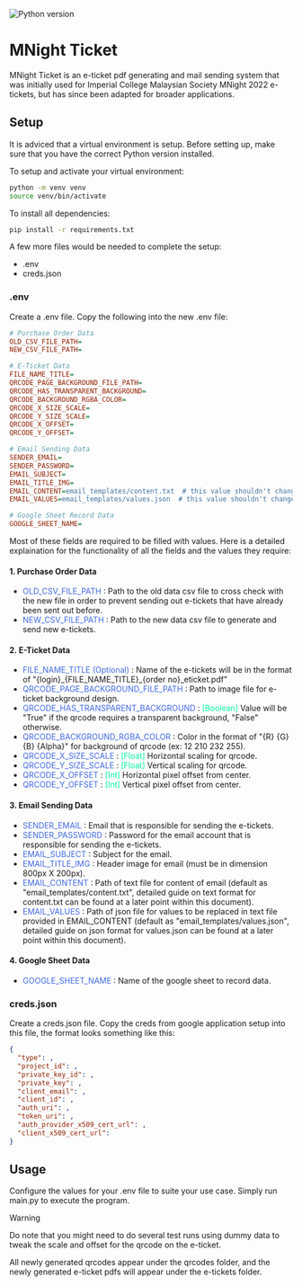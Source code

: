 ![Python version](https://img.shields.io/badge/python-3.11-blue)

# MNight Ticket

MNight Ticket is an e-ticket pdf generating and mail sending system that was initially used for Imperial College Malaysian Society MNight 2022 e-tickets, but has since been adapted for broader applications.

## Setup

It is adviced that a virtual environment is setup. Before setting up, make sure that you have the correct Python version installed.

To setup and activate your virtual environment:

```bash
python -m venv venv
source venv/bin/activate 
```

To install all dependencies:

```bash
pip install -r requirements.txt
```

A few more files would be needed to complete the setup:
- .env
- creds.json

### .env
Create a .env file. Copy the following into the new .env file:

```ini
# Purchase Order Data
OLD_CSV_FILE_PATH=
NEW_CSV_FILE_PATH=

# E-Ticket Data
FILE_NAME_TITLE=
QRCODE_PAGE_BACKGROUND_FILE_PATH=
QRCODE_HAS_TRANSPARENT_BACKGROUND=
QRCODE_BACKGROUND_RGBA_COLOR=
QRCODE_X_SIZE_SCALE=
QRCODE_Y_SIZE_SCALE=
QRCODE_X_OFFSET=
QRCODE_Y_OFFSET=

# Email Sending Data
SENDER_EMAIL=
SENDER_PASSWORD=
EMAIL_SUBJECT=
EMAIL_TITLE_IMG=
EMAIL_CONTENT=email_templates/content.txt  # this value shouldn't change, just change the text in content.txt
EMAIL_VALUES=email_templates/values.json  # this value shouldn't change, just change the data in values.json

# Google Sheet Record Data
GOOGLE_SHEET_NAME=
```

Most of these fields are required to be filled with values. Here is a detailed explaination for the functionality of all the fields and the values they require:

#### 1. Purchase Order Data
- <span style="color:#4169E1"> OLD_CSV_FILE_PATH </span>: Path to the old data csv file to cross check with the new file in order to prevent sending out e-tickets that have already been sent out before.
- <span style="color:#4169E1"> NEW_CSV_FILE_PATH </span>: Path to the new data csv file to generate and send new e-tickets.

#### 2. E-Ticket Data
- <span style="color:#4169E1"> FILE_NAME_TITLE (Optional) </span>: Name of the e-tickets will be in the format of "{login}_{FILE_NAME_TITLE}\_{order no}_eticket.pdf"
- <span style="color:#4169E1"> QRCODE_PAGE_BACKGROUND_FILE_PATH </span>: Path to image file for e-ticket background design.
- <span style="color:#4169E1"> QRCODE_HAS_TRANSPARENT_BACKGROUND </span>: <span style="color:	#00FA9A">[Boolean]</span> Value will be "True" if the qrcode requires a transparent background, "False" otherwise.
- <span style="color:#4169E1"> QRCODE_BACKGROUND_RGBA_COLOR </span>: Color in the format of "{R} {G} {B} {Alpha}" for background of qrcode (ex: 12 210 232 255).
- <span style="color:#4169E1"> QRCODE_X_SIZE_SCALE </span>: <span style="color:	#00FA9A">[Float]</span> Horizontal scaling for qrcode.
- <span style="color:#4169E1"> QRCODE_Y_SIZE_SCALE </span>: <span style="color:	#00FA9A">[Float]</span> Vertical scaling for qrcode.
- <span style="color:#4169E1"> QRCODE_X_OFFSET </span>: <span style="color:	#00FA9A">[Int]</span> Horizontal pixel offset from center.
- <span style="color:#4169E1"> QRCODE_Y_OFFSET </span>: <span style="color:	#00FA9A">[Int]</span> Vertical pixel offset from center.

#### 3. Email Sending Data
- <span style="color:#4169E1"> SENDER_EMAIL </span>: Email that is responsible for sending the e-tickets.
- <span style="color:#4169E1"> SENDER_PASSWORD </span>: Password for the email account that is responsible for sending the e-tickets.
- <span style="color:#4169E1"> EMAIL_SUBJECT </span>: Subject for the email.
- <span style="color:#4169E1"> EMAIL_TITLE_IMG </span>: Header image for email (must be in dimension 800px X 200px).
- <span style="color:#4169E1"> EMAIL_CONTENT </span>: Path of text file for content of email (default as "email_templates/content.txt", detailed guide on text format for content.txt can be found at a later point within this document).
- <span style="color:#4169E1"> EMAIL_VALUES </span>: Path of json file for values to be replaced in text file provided in EMAIL_CONTENT (default as "email_templates/values.json", detailed guide on json format for values.json can be found at a later point within this document).

#### 4. Google Sheet Data
- <span style="color:#4169E1"> GOOGLE_SHEET_NAME </span>: Name of the google sheet to record data.


### creds.json
Create a creds.json file. Copy the creds from google application setup into this file, the format looks something like this:

```json
{
  "type": ,
  "project_id": ,
  "private_key_id": ,
  "private_key": ,
  "client_email": ,
  "client_id": ,
  "auth_uri": ,
  "token_uri": ,
  "auth_provider_x509_cert_url": ,
  "client_x509_cert_url":
}
```

## Usage
Configure the values for your .env file to suite your use case. Simply run main.py to execute the program.

> [!WARNING]
> Do note that you might need to do several test runs using dummy data to tweak the scale and offset for the qrcode on the e-ticket.

All newly generated qrcodes appear under the qrcodes folder, and the newly generated e-ticket pdfs will appear under the e-tickets folder.
